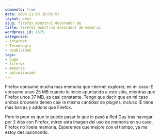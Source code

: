 ```yaml
---
comments: true
date: 2005-11-03 10:06:57
layout: post
slug: firefox_monstrui_devorador_de
title: Firefox monstruo devorador de memoria
wordpress_id: 1575
categories:
- Internet
- Tecnología
- Usabilidad
tags:
- bugs
- firefox
- memoria
- optimización
---
```


Firefox consume mucha mas memoria que internet explorer, en mi caso IE consume unso 25 MB cuando lo inicio apuntando a este sitio, mientras que Firefox unos 37 MB, es casi constante. Tengo que decir que en mi caso ambos browsers tienen casi la misma cantidad de plugins, incluso IE tiene mas barras y addons que Firefox.

Pero lo peor es que te puede pasar lo que le pasó a Red Guy tras navegar por 2 días con Firefox, miren esta imagen del uso de memoria en su caso. Firefox no libera memoria. Esperemos que mejore con el tiempo, ya me estoy desilusionando.

